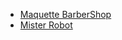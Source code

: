 * <a href="https://www.figma.com/file/vmkfHNy14ZeJP6B5FCdLWk/barbershop?node-id=0%3A1">Maquette BarberShop</a>
* <a href="maquettage/misterRobot.html">Mister Robot</a>     